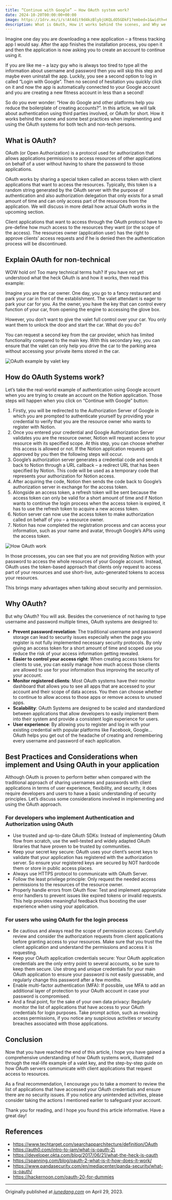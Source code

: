 ```yaml
---
title: “Continue with Google” – How OAuth system work?
date: 2024-10-20T00:00:00+00:00
image: https://1drv.ms/i/s!At4dit9d4kzBlybjUKQLdO5GDkF1?embed=1&width=660
description: What is OAuth, How it works behind the scenes, and Why we need it for the Internet to work?
---
```


Imagine one day you are downloading a new application – a fitness tracking app I would say. After the app finishes the installation process, you open it and then the application is now asking you to create an account to continue using it.

If you are like me – a lazy guy who is always too tired to type all the information about username and password then you will skip this step and maybe even uninstall the app. Luckily, you see a second option to log in called “Login with Google”. Then no second of hesitation you quickly click on it and now the app is automatically connected to your Google account and you are creating a new fitness account in less than a second!

So do you ever wonder: “How do Google and other platforms help you reduce the boilerplate of creating accounts?”. In this article, we will talk about authentication using third parties involved, or OAuth for short. How it works behind the scene and some best practices when implementing and using the OAuth systems for both tech and non-tech persons.

## What is OAuth?

OAuth (or Open Authorization) is a protocol used for authorization that allows applications permissions to access resources of other applications on behalf of a user without having to share the password to those applications.

OAuth works by sharing a special token called an access token with client applications that want to access the resources. Typically, this token is a random string generated by the OAuth server with the purpose of authentication and also authorization delegation that only exists for a small amount of time and can only access part of the resources from the application. We will discuss in more detail how actual OAuth works in the upcoming section.

Client applications that want to access through the OAuth protocol have to pre-define how much access to the resources they want (or the scope of the access). The resources owner (application user) has the right to approve clients’ access requests and if he is denied then the authentication process will be discontinued.

## Explain OAuth for non-technical

WOW hold on! Too many technical terms huh? If you have not yet understood what the heck OAuth is and how it works, then read this example:

Imagine you are the car owner. One day, you go to a fancy restaurant and park your car in front of the establishment. The valet attendant is eager to park your car for you. As the owner, you have the key that can control every function of your car, from opening the engine to accessing the glove box.

However, you don’t want to give the valet full control over your car. You only want them to unlock the door and start the car. What do you do?

You can request a second key from the car provider, which has limited functionality compared to the main key. With this secondary key, you can ensure that the valet can only help you drive the car to the parking area without accessing your private items stored in the car.

![OAuth example by valet key](https://dev-to-uploads.s3.amazonaws.com/uploads/articles/uddc3l6itru5rd9m31i3.png)

## How do OAuth Systems work?

Let’s take the real-world example of authentication using Google account when you are trying to create an account on the Notion application. Those steps will happen when you click on “Continue with Google” button:

1. Firstly, you will be redirected to the Authorization Server of Google in which you are prompted to authenticate yourself by providing your credential to verify that you are the resource owner who wants to register with Notion.
2. Once you entered your credential and Google Authorization Server validates you are the resource owner, Notion will request access to your resource with its specified scope. At this step, you can choose whether this access is allowed or not. If the Notion application requests got approved by you then the following steps will occur.
3. Google’s authorization server generates a credential code and sends it back to Notion through a URL callback – a redirect URL that has been specified by Notion. This code will be used as a temporary code that represents your authorization for Notion access.
4. After acquiring the code, Notion then sends the code back to Google’s authorization server in exchange for the access token.
5. Alongside an access token, a refresh token will be sent because the access token can only be valid for a short amount of time and if Notion wants to continue the login process when the access token is expired, it has to use the refresh token to acquire a new access token.
6. Notion server can now use the access token to make authorization called on behalf of you – a resource owner.
7. Notion has now completed the registration process and can access your information, such as your name and avatar, through Google’s APIs using the access token.

![How OAuth work](https://dev-to-uploads.s3.amazonaws.com/uploads/articles/qnbavtci4fls1q9i3vlo.png)

In those processes, you can see that you are not providing Notion with your password to access the whole resources of your Google account. Instead, OAuth uses the token-based approach that clients only request to access part of your resources and use short-live, auto-generated tokens to access your resources.

This brings many advantages when talking about security and permission.

## Why OAuth?

But why OAuth? You will ask. Besides the convenience of not having to type username and password multiple times, OAuth systems are designed to:

- **Prevent password revelation**: The traditional username and password storage can lead to security issues especially when the page you register is not fully implemented necessary security protocols. By only giving an access token for a short amount of time and scoped use you reduce the risk of your access information getting revealed.
- **Easier to control your access right**: When creating access tokens for clients to use, you can easily manage how much access those clients are allowed to use for your information thus improving the security of your account.
- **Monitor registered clients**: Most OAuth systems have their monitor dashboard that allows you to see all apps that are accessed to your account and their scope of data access. You then can choose whether to continue to allow access to those apps or remove access to unused apps.
- **Scalability**: OAuth Systems are designed to be scaled and standardized between applications that allow developers to easily implement them into their system and provide a consistent login experience for users.
- **User experience**: By allowing you to register and log in with your existing credential with popular platforms like Facebook, Google… OAuth helps you get out of the headache of creating and remembering every username and password of each application.

## Best Practices and Considerations when implement and Using OAuth in your application

Although OAuth is proven to perform better when compared with the traditional approach of sharing usernames and passwords with client applications in terms of user experience, flexibility, and security, it does require developers and users to have a basic understanding of security principles. Let’s discuss some considerations involved in implementing and using the OAuth approach.

### For developers who implement Authentication and Authorization using OAuth

- Use trusted and up-to-date OAuth SDKs: Instead of implementing OAuth flow from scratch, use the well-tested and widely adapted OAuth libraries that have proven to be trusted by communities.
- Keep your secret key secure: OAuth uses your client’s secret keys to validate that your application has registered with the authorization server. So ensure your registered keys are secured by NOT hardcode them or store in public access places.
- Always use HTTPS protocol to communicate with OAuth Server.
- Follow the least privilege principle: Only request the needed access permissions to the resources of the resource owner.
- Properly handle errors from OAuth flow: Test and implement appropriate error handlers to prevent issues like expired tokens or invalid requests. This help provides meaningful feedback thus boosting the user experience when using your application.
### For users who using OAuth for the login process

- Be cautious and always read the scope of permission access: Carefully review and consider the authorization requests from client applications before granting access to your resources. Make sure that you trust the client application and understand the permissions and access it is requesting.
- Keep your OAuth application credentials secure: Your OAuth application credentials are the only entry point to several accounts, so be sure to keep them secure. Use strong and unique credentials for your main OAuth application to ensure your password is not easily guessable, and regularly change this password after a few months.
- Enable multi-factor authentication (MFA): If possible, use MFA to add an additional layer of protection to your OAuth account in case your password is compromised.
- And a final point, for the sake of your own data privacy: Regularly monitor the list of applications that have access to your OAuth credentials for login purposes. Take prompt action, such as revoking access permissions, if you notice any suspicious activities or security breaches associated with those applications.

## Conclusion

Now that you have reached the end of this article, I hope you have gained a comprehensive understanding of how OAuth systems work, illustrated through the real-life example of a valet key, and the step-by-step guide on how OAuth servers communicate with client applications that request access to resources.

As a final recommendation, I encourage you to take a moment to review the list of applications that have accessed your OAuth credentials and ensure there are no security issues. If you notice any unintended activities, please consider taking the actions I mentioned earlier to safeguard your account.

Thank you for reading, and I hope you found this article informative. Have a great day!

## References

- https://www.techtarget.com/searchapparchitecture/definition/OAuth
- https://auth0.com/intro-to-iam/what-is-oauth-2\
- https://developer.okta.com/blog/2017/06/21/what-the-heck-is-oauth
- https://spanning.com/blog/oauth-2-what-is-it-how-does-it-work/
- https://www.pandasecurity.com/en/mediacenter/panda-security/what-is-oauth/
- https://hackernoon.com/oauth-20-for-dummies

---

Originally published at [_junedang.com_](https://junedang.com/continue-with-google-how-oauth-system-work/) on April 29, 2023.
